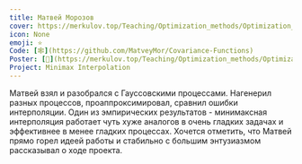 ```yaml
---
title: Матвей Морозов
cover: https://merkulov.top/Teaching/Optimization_methods/Optimization_methods_____/Лучшие_проекты_по_оптимизации_2019/Матвей_Морозов/morozov.png
icon: None
emoji: ⭐
Code: [🕸](https://github.com/MatveyMor/Covariance-Functions)
Poster: [📎](https://merkulov.top/Teaching/Optimization_methods/Optimization_methods_____/Лучшие_проекты_по_оптимизации_2019/Матвей_Морозов/morozov.pdf)
Project: Minimax Interpolation
---
```


Матвей взял и разобрался с Гауссовскими процессами. Нагенерил разных процессов, проаппроксимировал, сравнил ошибки интерполяции. Один из эмпирических результатов - минимаксная интерполяция работает чуть хуже аналогов в очень гладких задачах и эффективнее в менее гладких процессах. Хочется отметить, что Матвей прямо горел идеей работы и стабильно с большим энтузиазмом рассказывал о ходе проекта.
